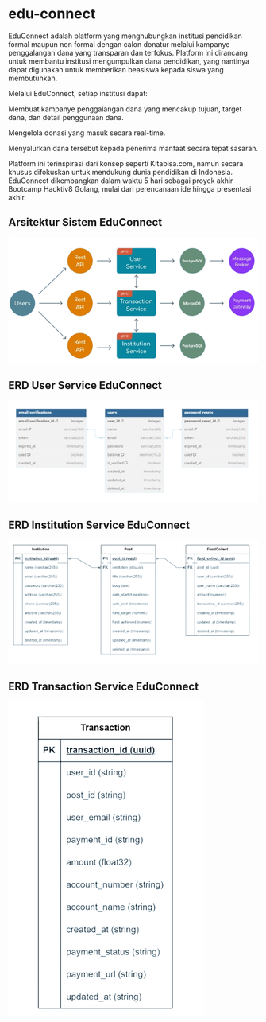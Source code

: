 # edu-connect
EduConnect adalah platform yang menghubungkan institusi pendidikan formal maupun non formal dengan calon donatur melalui kampanye penggalangan dana yang transparan dan terfokus. Platform ini dirancang untuk membantu institusi mengumpulkan dana pendidikan, yang nantinya dapat digunakan untuk memberikan beasiswa kepada siswa yang membutuhkan.

Melalui EduConnect, setiap institusi dapat:

Membuat kampanye penggalangan dana yang mencakup tujuan, target dana, dan detail penggunaan dana.

Mengelola donasi yang masuk secara real-time.

Menyalurkan dana tersebut kepada penerima manfaat secara tepat sasaran.

Platform ini terinspirasi dari konsep seperti Kitabisa.com, namun secara khusus difokuskan untuk mendukung dunia pendidikan di Indonesia. EduConnect dikembangkan dalam waktu 5 hari sebagai proyek akhir Bootcamp Hacktiv8 Golang, mulai dari perencanaan ide hingga presentasi akhir.

## Arsitektur Sistem EduConnect
![Arsitektur Sistem](./Arsitektur.png)

## ERD User Service EduConnect
![ERD User Service](./erd-user.png)

## ERD Institution Service EduConnect
![ERD Institution Service](./erd-institution.png)

## ERD Transaction Service EduConnect
![ERD Transaction Service](./erd-transaction.png)
